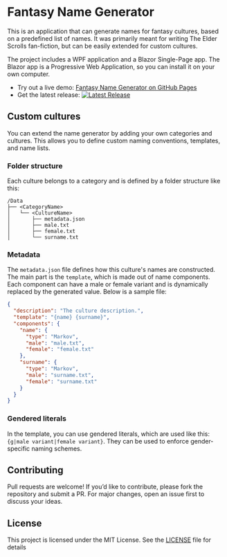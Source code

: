 # Fantasy Name Generator
This is an application that can generate names for fantasy cultures, based on a predefined list of names. It was primarily meant for writing The Elder Scrolls fan-fiction, but can be easily extended for custom cultures.

The project includes a WPF application and a Blazor Single-Page app. The Blazor app is a Progressive Web Application, so you can install it on your own computer.

* Try out a live demo: [Fantasy Name Generator on GitHub Pages](https://nathan2000.github.io/FantasyNameGenerator/)
* Get the latest release: [![Latest Release](https://img.shields.io/github/v/release/Nathan2000/FantasyNameGenerator?label=Download)](https://github.com/Nathan2000/FantasyNameGenerator/releases/latest)

## Custom cultures
You can extend the name generator by adding your own categories and cultures. This allows you to define custom naming conventions, templates, and name lists.

### Folder structure
Each culture belongs to a category and is defined by a folder structure like this:
```
/Data
├── <CategoryName>
│   └── <CultureName>
│       ├── metadata.json
│       ├── male.txt
│       ├── female.txt
│       └── surname.txt
```

### Metadata
The `metadata.json` file defines how this culture's names are constructed. The main part is the `template`, which is made out of name components. Each component can have a male or female variant and is dynamically replaced by the generated value. Below is a sample file:
```json
{
  "description": "The culture description.",
  "template": "{name} {surname}",
  "components": {
    "name": {
      "type": "Markov",
      "male": "male.txt",
      "female": "female.txt"
    },
    "surname": {
      "type": "Markov",
      "male": "surname.txt",
      "female": "surname.txt"
    }
  }
}
```

### Gendered literals
In the template, you can use gendered literals, which are used like this: `{g|male variant|female variant}`. They can be used to enforce gender-specific naming schemes.

## Contributing
Pull requests are welcome! If you’d like to contribute, please fork the repository and submit a PR. For major changes, open an issue first to discuss your ideas.

## License
This project is licensed under the MIT License. See the [LICENSE](https://github.com/Nathan2000/FantasyNameGenerator/blob/master/LICENSE) file for details
